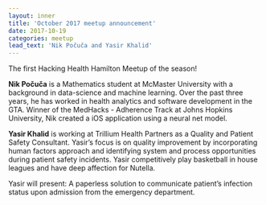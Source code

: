 ```yaml
---
layout: inner
title: 'October 2017 meetup announcement'
date: 2017-10-19
categories: meetup
lead_text: 'Nik Počuča and Yasir Khalid'
---
```


The first Hacking Health Hamilton Meetup of the season!

**Nik Počuča** is a Mathematics student at McMaster University with a background in data-science and machine learning. Over the past three years, he has worked in health analytics and software development in the GTA. Winner of the MedHacks - Adherence Track at Johns Hopkins University, Nik created a iOS application using a neural net model.

**Yasir Khalid** is working at Trillium Health Partners as a Quality and Patient Safety Consultant. Yasir’s focus is on quality improvement by incorporating human factors approach and identifying system and process opportunities during patient safety incidents. Yasir competitively play basketball in house leagues and have deep affection for Nutella.

Yasir will present: A paperless solution to communicate patient’s infection status upon admission from the emergency department.
